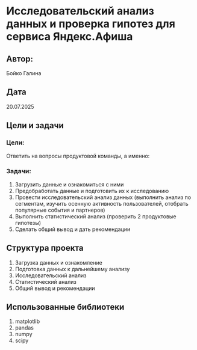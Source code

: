 # Исследовательский анализ данных и проверка гипотез для сервиса Яндекс.Афиша
## Автор: 
  Бойко Галина
## Дата 
  20.07.2025

## Цели и задачи
### Цели:
Ответить на вопросы продуктовой команды, а именно:

### Задачи:
1. Загрузить данные и ознакомиться с ними
2. Предобработать данные и подготовить их к исследованию
3. Провести исследовательский анализ данных (выполнить анализ по сегментам, изучить осенную активность пользователей, отобрать популярные события и партнеров)
4. Выполнить статистический анализ (проверить 2 продуктовые гипотезы)
5. Сделать общий вывод и дать рекомендации
   
## Структура проекта
1. Загрузка данных и ознакомление
2. Подготовка данных к дальнейшему анализу
3. Исследовательский анализ
4. Статистический анализ
5. Общий вывод и рекомендации

## Использованные библиотеки
1. matplotlib
2. pandas
3. numpy
4. scipy
